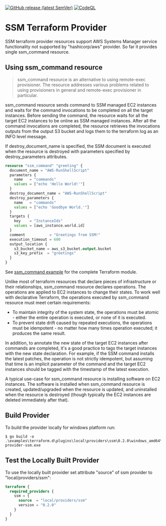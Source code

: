 [![GitHub release (latest SemVer)](https://img.shields.io/github/v/release/pbobov/terraform-provider-ssm?display_name=tag&sort=semver)](https://github.com/pbobov/terraform-provider-ssm/releases/latest)
[![CodeQL](https://github.com/pbobov/terraform-provider-ssm/actions/workflows/codeql.yml/badge.svg)](https://github.com/pbobov/terraform-provider-ssm/actions/workflows/codeql.yml)

# SSM Terraform Provider

SSM terraform provider resources support AWS Systems Manager service functionality not supported by "hashicorp/aws" provider. So far it provides single ssm_command resource.

## Using ssm_command resource

> ssm_command resource is an alternative to using remote-exec provisioner. The resource addresses various problems related to using provisioners in general and remote-exec provisioner in particular.

ssm_command resource sends command to SSM managed EC2 instances and waits for the command invocations to be completed on all the target instances. Before sending the command, the resource waits for all the target EC2 instances to be online as SSM managed instances. After all the command invocations are completed, the resource retrieves the invocations outputs from the output S3 bucket and logs them to the terraform log as an INFO level message.

If destroy_document_name is specified, the SSM document is executed when the resource is destroyed with parameters specified by destroy_parameters attributes.

```terraform
resource "ssm_command" "greeting" {
  document_name = "AWS-RunShellScript"
  parameters {
    name   = "commands"
    values = ["echo 'Hello World!'"]
  }
  destroy_document_name = "AWS-RunShellScript"
  destroy_parameters {
    name   = "commands"
    values = ["echo 'Goodbye World.'"]
  }
  targets {
    key    = "InstanceIds"
    values = [aws_instance.world.id]
  }
  comment           = "Greetings from SSM!"
  execution_timeout = 600
  output_location {
    s3_bucket_name = aws_s3_bucket.output.bucket
    s3_key_prefix  = "greetings"
  }
}
```

See [ssm_command example](examples/ssm_command/main.tf) for the complete Terraform module.

Unlike most of terraform resources that declare pieces of infrastructure or their relationships, ssm_command resource declares operations. The operations are applied to EC2 instances to change their states. To work well with declarative Terraform, the operations executed by ssm_command resource must meet certain requirements:

*	To maintain integrity of the system state, the operations must be atomic - either the entire operation is executed, or none of it is executed.
*	To prevent state drift caused by repeated executions, the operations must be idempotent - no matter how many times operation executed; it produces the same result.

In addition, to annotate the new state of the target EC2 instances after commands are completed, it's a good practice to tags the target instances with the new state declaration. For example, if the SSM command installs the latest patches, the operation is not strictly idempotent, but assuming that time is an implicit parameter of the command and the target EC2 instances should be tagged with the timestamp of the latest execution.  

A typical use-case for ssm_command resource is installing software on EC2 instances. The software is installed when ssm_command resource is created, updated/upgraded when the resource is updated, and uninstalled when the resource is destroyed (though typically the EC2 instances are deleted immediately after that).

## Build Provider

To build the provider locally for windows platform run:

```shell
$ go build -o .\examples\terraform.d\plugins\local\providers\ssm\0.2.0\windows_amd64\terraform-provider-ssm.exe
```

## Test the Locally Built Provider

To use the locally built provider set attribute "source" of ssm provider to "local/providers/ssm":

```terraform
terraform {
  required_providers {
    ssm = {
      source  = "local/providers/ssm"
      version = "0.2.0"
    }
  }
}
```
